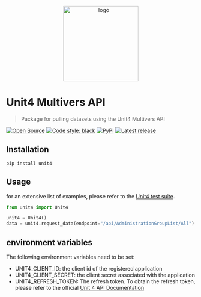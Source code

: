 <p align="center">
  <img alt="logo" src="https://www.zypp.io/static/assets/img/logos/zypp/white/500px.png"  width="200"/>
</p>

Unit4 Multivers API
===
> Package for pulling datasets using the Unit4 Multivers API

[![Open Source](https://badges.frapsoft.com/os/v1/open-source.svg?v=103)](https://opensource.org/)
[![Code style: black](https://img.shields.io/badge/code%20style-black-000000.svg)](https://github.com/psf/black)
[![PyPI](https://img.shields.io/pypi/v/unit4)](https://pypi.org/project/unit4/)
[![Latest release](https://badgen.net/github/release/zypp-io/unit4)](https://github.com/zypp-io/unit4/releases)


## Installation
```commandline
pip install unit4
```

## Usage
for an extensive list of examples, please refer to the [Unit4 test suite](unit4/tests/test_unit4.py).

```python
from unit4 import Unit4

unit4 = Unit4()
data = unit4.request_data(endpoint="/api/AdministrationGroupList/All")

```

## environment variables
The following environment variables need to be set:
- UNIT4_CLIENT_ID: the client id of the registered application
- UNIT4_CLIENT_SECRET: the client secret associated with the application
- UNIT4_REFRESH_TOKEN: The refresh token. To obtain the refresh token, please refer to the official [Unit 4 API Documentation](https://api.online.unit4.nl/V221/Documentation/Guide/OAuth)
